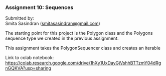 ### Assignment 10: Sequences

Submitted by:   
Smita Sasindran (smitasasindran@gmail.com)

The starting point for this project is the Polygon class 
and the Polygons sequence type we created in the previous assignment.

This assignment takes the PolygonSequencer class and creates an iterable

Link to colab notebook: https://colab.research.google.com/drive/1hXy1UxDayGjVshhBTTzmY04dRgnGQKVA?usp=sharing
